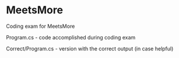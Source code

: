# MeetsMore
Coding exam for MeetsMore

Program.cs - code accomplished during coding exam

Correct/Program.cs - version with the correct output (in case helpful)
